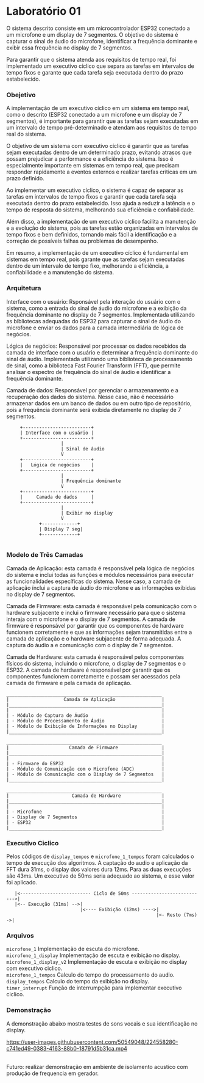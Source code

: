 # Laboratório 01

O sistema descrito consiste em um microcontrolador ESP32 conectado a um microfone e um display de 7 segmentos. O objetivo do sistema é capturar o sinal de áudio do microfone, identificar a frequência dominante e exibir essa frequência no display de 7 segmentos.

Para garantir que o sistema atenda aos requisitos de tempo real, foi implementado um executivo cíclico que separa as tarefas em intervalos de tempo fixos e garante que cada tarefa seja executada dentro do prazo estabelecido.

### Obejetivo

A implementação de um executivo cíclico em um sistema em tempo real, como o descrito (ESP32 conectado a um microfone e um display de 7 segmentos), é importante para garantir que as tarefas sejam executadas em um intervalo de tempo pré-determinado e atendam aos requisitos de tempo real do sistema.

O objetivo de um sistema com executivo cíclico é garantir que as tarefas sejam executadas dentro de um determinado prazo, evitando atrasos que possam prejudicar a performance e a eficiência do sistema. Isso é especialmente importante em sistemas em tempo real, que precisam responder rapidamente a eventos externos e realizar tarefas críticas em um prazo definido.

Ao implementar um executivo cíclico, o sistema é capaz de separar as tarefas em intervalos de tempo fixos e garantir que cada tarefa seja executada dentro do prazo estabelecido. Isso ajuda a reduzir a latência e o tempo de resposta do sistema, melhorando sua eficiência e confiabilidade.

Além disso, a implementação de um executivo cíclico facilita a manutenção e a evolução do sistema, pois as tarefas estão organizadas em intervalos de tempo fixos e bem definidos, tornando mais fácil a identificação e a correção de possíveis falhas ou problemas de desempenho.

Em resumo, a implementação de um executivo cíclico é fundamental em sistemas em tempo real, pois garante que as tarefas sejam executadas dentro de um intervalo de tempo fixo, melhorando a eficiência, a confiabilidade e a manutenção do sistema.

### Arquitetura
Interface com o usuário: Rsponsável pela interação do usuário com o sistema, como a entrada do sinal de áudio do microfone e a exibição da frequência dominante no display de 7 segmentos. Implementada utilizando as bibliotecas adequadas do ESP32 para capturar o sinal de áudio do microfone e enviar os dados para a camada intermediária de lógica de negócios.

Lógica de negócios: Responsável por processar os dados recebidos da camada de interface com o usuário e determinar a frequência dominante do sinal de áudio. Implementada utilizando uma biblioteca de processamento de sinal, como a biblioteca Fast Fourier Transform (FFT), que permite analisar o espectro de frequência do sinal de áudio e identificar a frequência dominante.

Camada de dados: Responsável por gerenciar o armazenamento e a recuperação dos dados do sistema. Nesse caso, não é necessário armazenar dados em um banco de dados ou em outro tipo de repositório, pois a frequência dominante será exibida diretamente no display de 7 segmentos.

```
     +-------------------------+
     | Interface com o usuário |
     +-------------------------+
                    |
                    | Sinal de áudio
                    V
     +-------------------------+
     |   Lógica de negócios    |
     +-------------------------+
                    |
                    | Frequência dominante
                    V
     +-------------------------+
     |     Camada de dados     |
     +-------------------------+
                    |
                    | Exibir no display
                    V
            +-------------+
            | Display 7 seg|
            +-------------+


```
### Modelo de Três Camadas

Camada de Aplicação: esta camada é responsável pela lógica de negócios do sistema e inclui todas as funções e módulos necessários para executar as funcionalidades específicas do sistema. Nesse caso, a camada de aplicação ínclui a captura de áudio do microfone e as informações exibidas no display de 7 segmentos.

Camada de Firmware: esta camada é responsável pela comunicação com o hardware subjacente e inclui o firmware necessário para que o sistema interaja com o microfone e o display de 7 segmentos. A camada de firmware é responsável por garantir que os componentes de hardware funcionem corretamente e que as informações sejam transmitidas entre a camada de aplicação e o hardware subjacente de forma adequada. A captura do áudio a e comunicação com o display de 7 segmentos.

Camada de Hardware: esta camada é responsável pelos componentes físicos do sistema, incluindo o microfone, o display de 7 segmentos e o ESP32. A camada de hardware é responsável por garantir que os componentes funcionem corretamente e possam ser acessados pela camada de firmware e pela camada de aplicação.

```
_________________________________________________________
|                    Camada de Aplicação                 |
|________________________________________________________|
|                                                        |
| - Módulo de Captura de Áudio                           |
| - Módulo de Processamento de Áudio                     |
| - Módulo de Exibição de Informações no Display         |
|________________________________________________________|

_________________________________________________________
|                      Camada de Firmware                |
|________________________________________________________|
|                                                        |
| - Firmware do ESP32                                    |
| - Módulo de Comunicação com o Microfone (ADC)          |
| - Módulo de Comunicação com o Display de 7 Segmentos   |
|________________________________________________________|

_________________________________________________________
|                       Camada de Hardware               |
|________________________________________________________|
|                                                        |
| - Microfone                                            |
| - Display de 7 Segmentos                               |
| - ESP32                                                |
|________________________________________________________|

```

### Executivo Ciclico

Pelos códigos de ```display_tempos``` e ```microfone_1_tempos``` foram calculados o tempo de execução dos algoritmos. A captação do audio e aplicação da FFT dura 31ms, o display dos valores dura 12ms. Para as duas execuções são 43ms. Um executivo de 50ms seria adequado ao sistema, e esse valor foi aplicado.

```
   |<-------------------------- Ciclo de 50ms --------------------------->|
   |<-- Execução (31ms) -->|
                           |<---- Exibição (12ms) ---->|
                                                       |<- Resto (7ms) ->|

```

### Arquivos


```microfone_1``` Implementação de escuta do microfone. <br />
```microfone_1_display``` Implementação de escuta e exibição no display. <br />
```microfone_1_display_v2``` Implementação de escuta e exibição no display com executivo ciclico. <br />
```microfone_1_tempos``` Calculo do tempo do processamento do audio. <br />
```display_tempos``` Calculo do tempo da exibição no display. <br />
```timer_interrupt``` Função de interrumpção para implementar executivo ciclico. <br />
   
### Demonstração

A demonstração abaixo mostra testes de sons vocais e sua identificação no display.
<p align="center">
     
https://user-images.githubusercontent.com/50549048/224558280-c741ed49-0383-4163-88b0-18791d5b31ca.mp4

</p>
 <br />
Futuro: realizar demonstração em ambiente de isolamento acustico com produção de frequencia em gerador. 



